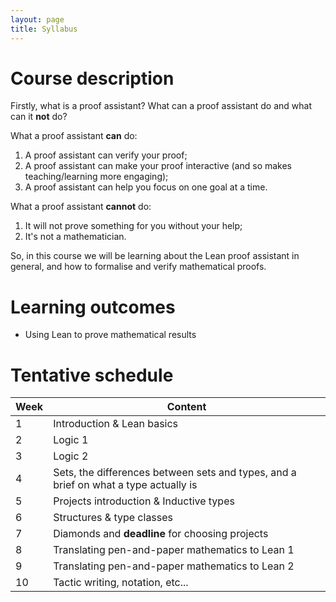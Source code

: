```yaml
---
layout: page
title: Syllabus
---
```


# Course description
Firstly, what is a proof assistant? What can a proof assistant do and what can it **not** do?

What a proof assistant **can** do:
1. A proof assistant can verify your proof;
2. A proof assistant can make your proof interactive (and so makes teaching/learning more engaging);
3. A proof assistant can help you focus on one goal at a time.

What a proof assistant **cannot** do:
1. It will not prove something for you without your help;
2. It's not a mathematician.

So, in this course we will be learning about the Lean proof assistant in general, and how to formalise and verify mathematical proofs.

# Learning outcomes

- Using Lean to prove mathematical results

# Tentative schedule

| Week | Content |
|------|---------|
| 1    | Introduction & Lean basics |
| 2    | Logic 1 |
| 3    | Logic 2 |
| 4    | Sets, the differences between sets and types, and a brief on what a type actually is |
| 5    | Projects introduction & Inductive types |
| 6    | Structures & type classes |
| 7    | Diamonds and **deadline** for choosing projects |
| 8    | Translating pen-and-paper mathematics to Lean 1 |
| 9    | Translating pen-and-paper mathematics to Lean 2 |
| 10   | Tactic writing, notation, etc... |


